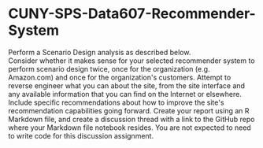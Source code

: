 # CUNY-SPS-Data607-Recommender-System

Perform a Scenario Design analysis as described below.  
Consider whether it makes sense for your selected recommender system to perform scenario design twice, once for the organization (e.g. Amazon.com) and once for the organization's customers.
Attempt to reverse engineer what you can about the site, from the site interface and any available information that you can find on the Internet or elsewhere.
Include specific recommendations about how to improve the site's recommendation capabilities going forward. 
Create your report using an R Markdown file, and create a discussion thread with a link to the GitHub repo where your Markdown file notebook resides.  You are not expected to need to write code for this discussion assignment.
